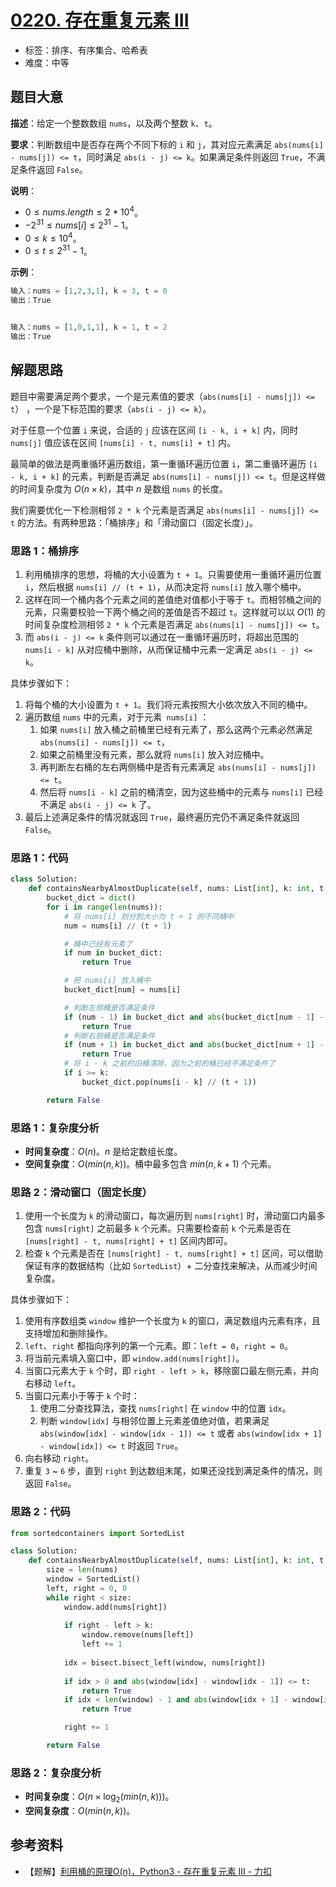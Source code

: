 # [0220. 存在重复元素 III](https://leetcode.cn/problems/contains-duplicate-iii/)

- 标签：排序、有序集合、哈希表
- 难度：中等

## 题目大意

**描述**：给定一个整数数组 `nums`，以及两个整数 `k`、`t`。

**要求**：判断数组中是否存在两个不同下标的 `i` 和 `j`，其对应元素满足 `abs(nums[i] - nums[j]) <= t`，同时满足 `abs(i - j) <= k`。如果满足条件则返回 `True`，不满足条件返回 `False`。

**说明**：

- $0 \le nums.length \le 2 * 10^4$。
- $-2^{31} \le nums[i] \le 2^{31} - 1$。
- $0 \le k \le 10^4$。
- $0 \le t \le 2^{31} - 1$。

**示例**：

```python
输入：nums = [1,2,3,1], k = 3, t = 0
输出：True


输入：nums = [1,0,1,1], k = 1, t = 2
输出：True
```

## 解题思路

题目中需要满足两个要求，一个是元素值的要求（`abs(nums[i] - nums[j]) <= t`） ，一个是下标范围的要求（`abs(i - j) <= k`）。

对于任意一个位置 `i` 来说，合适的 `j` 应该在区间 `[i - k, i + k]` 内，同时 `nums[j]` 值应该在区间 `[nums[i] - t, nums[i] + t]` 内。

最简单的做法是两重循环遍历数组，第一重循环遍历位置 `i`，第二重循环遍历 `[i - k, i + k]` 的元素，判断是否满足 `abs(nums[i] - nums[j]) <= t`。但是这样做的时间复杂度为 $O(n \times k)$，其中 $n$ 是数组 `nums` 的长度。

我们需要优化一下检测相邻 `2 * k` 个元素是否满足 `abs(nums[i] - nums[j]) <= t` 的方法。有两种思路：「桶排序」和「滑动窗口（固定长度）」。

### 思路 1：桶排序

1. 利用桶排序的思想，将桶的大小设置为 `t + 1`。只需要使用一重循环遍历位置 `i`，然后根据 `nums[i] // (t + 1)`，从而决定将 `nums[i]` 放入哪个桶中。
2. 这样在同一个桶内各个元素之间的差值绝对值都小于等于 `t`。而相邻桶之间的元素，只需要校验一下两个桶之间的差值是否不超过 `t`。这样就可以以 $O(1)$ 的时间复杂度检测相邻 `2 * k` 个元素是否满足 `abs(nums[i] - nums[j]) <= t`。
3. 而 `abs(i - j) <= k` 条件则可以通过在一重循环遍历时，将超出范围的 `nums[i - k]` 从对应桶中删除，从而保证桶中元素一定满足 `abs(i - j) <= k`。

具体步骤如下：

1. 将每个桶的大小设置为 `t + 1`。我们将元素按照大小依次放入不同的桶中。
2. 遍历数组 `nums` 中的元素，对于元素` nums[i]` ：
   1. 如果 `nums[i]` 放入桶之前桶里已经有元素了，那么这两个元素必然满足 `abs(nums[i] - nums[j]) <= t`，
   2. 如果之前桶里没有元素，那么就将 `nums[i]` 放入对应桶中。
   3. 再判断左右桶的左右两侧桶中是否有元素满足 `abs(nums[i] - nums[j]) <= t`。
   4. 然后将 `nums[i - k]` 之前的桶清空，因为这些桶中的元素与 `nums[i]` 已经不满足 `abs(i - j) <= k` 了。
3. 最后上述满足条件的情况就返回 `True`，最终遍历完仍不满足条件就返回 `False`。

### 思路 1：代码

```python
class Solution:
    def containsNearbyAlmostDuplicate(self, nums: List[int], k: int, t: int) -> bool:
        bucket_dict = dict()
        for i in range(len(nums)):
            # 将 nums[i] 划分到大小为 t + 1 的不同桶中
            num = nums[i] // (t + 1)

            # 桶中已经有元素了
            if num in bucket_dict:
                return True

            # 把 nums[i] 放入桶中
            bucket_dict[num] = nums[i]

            # 判断左侧桶是否满足条件
            if (num - 1) in bucket_dict and abs(bucket_dict[num - 1] - nums[i]) <= t:
                return True
            # 判断右侧桶是否满足条件
            if (num + 1) in bucket_dict and abs(bucket_dict[num + 1] - nums[i]) <= t:
                return True
            # 将 i - k 之前的旧桶清除，因为之前的桶已经不满足条件了
            if i >= k:
                bucket_dict.pop(nums[i - k] // (t + 1))

        return False
```

### 思路 1：复杂度分析

- **时间复杂度**：$O(n)$。$n$ 是给定数组长度。
- **空间复杂度**：$O(min(n, k))$。桶中最多包含 $min(n, k + 1)$ 个元素。

### 思路 2：滑动窗口（固定长度）

1. 使用一个长度为 `k` 的滑动窗口，每次遍历到 `nums[right]` 时，滑动窗口内最多包含 `nums[right]` 之前最多 `k` 个元素。只需要检查前 `k` 个元素是否在 `[nums[right] - t, nums[right] + t]` 区间内即可。
2. 检查 `k` 个元素是否在 `[nums[right] - t, nums[right] + t]` 区间，可以借助保证有序的数据结构（比如 `SortedList`）+ 二分查找来解决，从而减少时间复杂度。

具体步骤如下：

1. 使用有序数组类 `window` 维护一个长度为 `k` 的窗口，满足数组内元素有序，且支持增加和删除操作。
2. `left`、`right` 都指向序列的第一个元素。即：`left = 0`，`right = 0`。
3. 将当前元素填入窗口中，即 `window.add(nums[right])`。
4. 当窗口元素大于 `k` 个时，即 `right - left > k`，移除窗口最左侧元素，并向右移动 `left`。
5. 当窗口元素小于等于 `k` 个时：
   1. 使用二分查找算法，查找 `nums[right]` 在 `window` 中的位置 `idx`。
   2. 判断 `window[idx]` 与相邻位置上元素差值绝对值，若果满足 `abs(window[idx] - window[idx - 1]) <= t` 或者 `abs(window[idx + 1] - window[idx]) <= t` 时返回 `True`。
6. 向右移动 `right`。
7. 重复 `3` ~ `6` 步，直到 `right` 到达数组末尾，如果还没找到满足条件的情况，则返回 `False`。

### 思路 2：代码

```python
from sortedcontainers import SortedList

class Solution:
    def containsNearbyAlmostDuplicate(self, nums: List[int], k: int, t: int) -> bool:
        size = len(nums)
        window = SortedList()
        left, right = 0, 0
        while right < size:
            window.add(nums[right])
            
            if right - left > k:
                window.remove(nums[left])
                left += 1
            
            idx = bisect.bisect_left(window, nums[right])
            
            if idx > 0 and abs(window[idx] - window[idx - 1]) <= t:
                return True
            if idx < len(window) - 1 and abs(window[idx + 1] - window[idx]) <= t:
                return True

            right += 1

        return False
```

### 思路 2：复杂度分析

- **时间复杂度**：$O(n \times \log_2(min(n, k)))$。
- **空间复杂度**：$O(min(n, k))$。

## 参考资料

- 【题解】[利用桶的原理O(n)，Python3 - 存在重复元素 III - 力扣](https://leetcode.cn/problems/contains-duplicate-iii/solution/li-yong-tong-de-yuan-li-onpython3-by-zhou-pen-chen/)
